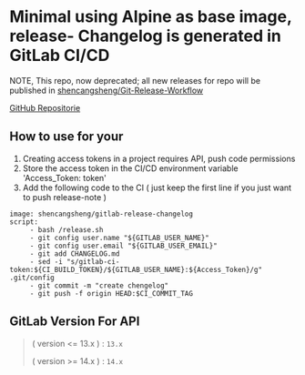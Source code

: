 
# Minimal using Alpine as base image, release- Changelog is generated in GitLab CI/CD

NOTE, This repo, now deprecated; all new releases for repo will be published in [shencangsheng/Git-Release-Workflow](https://github.com/shencangsheng/Git-Release-Workflow)

[ GitHub  Repositorie ](https://github.com/shencangsheng/alpine-gitlab-ci-changelog)

## How to use for your
1. Creating access tokens in a project requires API, push code permissions
2. Store the access token in the CI/CD environment variable 'Access_Token: token'
3. Add the following code to the CI ( just keep the first line if you just want to push release-note )
```` 
image: shencangsheng/gitlab-release-changelog
script:
     - bash /release.sh
     - git config user.name "${GITLAB_USER_NAME}"
     - git config user.email "${GITLAB_USER_EMAIL}"
     - git add CHANGELOG.md
     - sed -i "s/gitlab-ci-token:${CI_BUILD_TOKEN}/${GITLAB_USER_NAME}:${Access_Token}/g" .git/config
     - git commit -m "create chengelog"
     - git push -f origin HEAD:$CI_COMMIT_TAG
````
## GitLab Version For API
> ( version <= 13.x )  :  `13.x`
>
> ( version >= 14.x ) :  `14.x`
